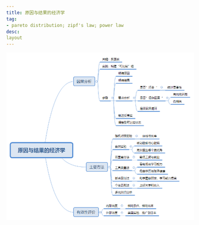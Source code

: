 ```yaml
---
title: 原因与结果的经济学
tag:
- pareto distribution; zipf's law; power law
desc:
layout
---
```


![Mind Maping](images/2021-1-28原因与结果的经济学.png)


